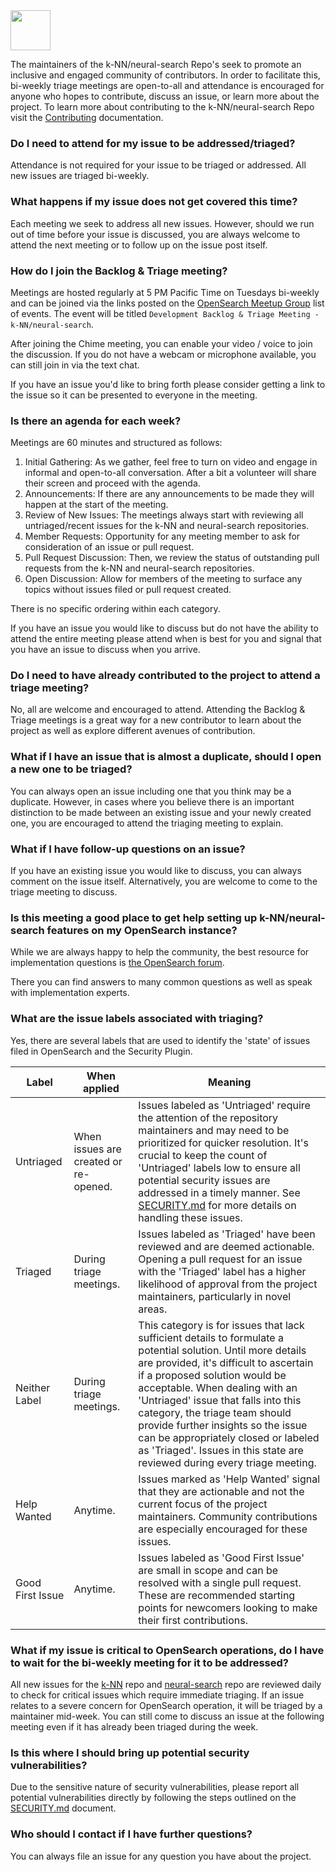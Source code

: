 <img src="https://opensearch.org/assets/img/opensearch-logo-themed.svg" height="64px">

The maintainers of the k-NN/neural-search Repo's seek to promote an inclusive and engaged community of contributors. In
order to facilitate this, bi-weekly triage meetings are open-to-all and attendance is encouraged for anyone who hopes to
contribute, discuss an issue, or learn more about the project. To learn more about contributing to the
k-NN/neural-search Repo visit the [Contributing](./CONTRIBUTING.md) documentation.

### Do I need to attend for my issue to be addressed/triaged?

Attendance is not required for your issue to be triaged or addressed. All new issues are triaged bi-weekly.

### What happens if my issue does not get covered this time?

Each meeting we seek to  address all new issues. However, should we run out of time before your issue is discussed, you
are always welcome to attend the next meeting or to follow up on the issue post itself.

### How do I join the Backlog & Triage meeting?

Meetings are hosted regularly at 5 PM Pacific Time on Tuesdays bi-weekly and can be joined via the links posted on the
[OpenSearch Meetup Group](https://www.meetup.com/opensearch/events/) list of events. The event will be titled
`Development Backlog & Triage Meeting - k-NN/neural-search`.

After joining the Chime meeting, you can enable your video / voice to join the discussion.  If you do not have a webcam
or microphone available, you can still join in via the text chat.

If you have an issue you'd like to bring forth please consider getting a link to the issue so it can be presented to
everyone in the meeting.

### Is there an agenda for each week?

Meetings are 60 minutes and structured as follows:

1. Initial Gathering: As we gather, feel free to turn on video and engage in informal and open-to-all conversation.  After a bit a volunteer will share their screen and proceed with the agenda.
2. Announcements: If there are any announcements to be made they will happen at the start of the meeting.
3. Review of New Issues: The meetings always start with reviewing all untriaged/recent issues for the k-NN and neural-search repositories.
4. Member Requests: Opportunity for any meeting member to ask for consideration of an issue or pull request.
5. Pull Request Discussion: Then, we review the status of outstanding pull requests from the k-NN and neural-search repositories.
6. Open Discussion: Allow for members of the meeting to surface any topics without issues filed or pull request created.


There is no specific ordering within each category.

If you have an issue you would like to discuss but do not have the ability to attend the entire meeting please attend when is best for you and signal that you have an issue to discuss when you arrive.

### Do I need to have already contributed to the project to attend a triage meeting?

No, all are welcome and encouraged to attend. Attending the Backlog & Triage meetings is a great way for a new contributor to learn about the project as well as explore different avenues of contribution.

### What if I have an issue that is almost a duplicate, should I open a new one to be triaged?

You can always open an issue including one that you think may be a duplicate. However, in cases where you believe there
is an important distinction to be made between an existing issue and your newly created one, you are encouraged to
attend the triaging meeting to explain.

### What if I have follow-up questions on an issue?

If you have an existing issue you would like to discuss, you can always comment on the issue itself. Alternatively, you
are welcome to come to the triage meeting to discuss.

### Is this meeting a good place to get help setting up k-NN/neural-search features on my OpenSearch instance?

While we are always happy to help the community, the best resource for implementation questions is [the OpenSearch forum](https://forum.opensearch.org/c/plugins/k-nn/48).

There you can find answers to many common questions as well as speak with implementation experts.

### What are the issue labels associated with triaging?

Yes, there are several labels that are used to identify the 'state' of issues filed in OpenSearch and the Security Plugin.

| Label | When applied | Meaning |
| ----- | ------------ | ------- |
| Untriaged | When issues are created or re-opened. | Issues labeled as 'Untriaged' require the attention of the repository maintainers and may need to be prioritized for quicker resolution. It's crucial to keep the count of 'Untriaged' labels low to ensure all potential security issues are addressed in a timely manner. See [SECURITY.md](https://github.com/opensearch-project/security/blob/main/SECURITY.md) for more details on handling these issues. |
| Triaged | During triage meetings. | Issues labeled as 'Triaged' have been reviewed and are deemed actionable. Opening a pull request for an issue with the 'Triaged' label has a higher likelihood of approval from the project maintainers, particularly in novel areas. |
| Neither Label | During triage meetings. | This category is for issues that lack sufficient details to formulate a potential solution. Until more details are provided, it's difficult to ascertain if a proposed solution would be acceptable. When dealing with an 'Untriaged' issue that falls into this category, the triage team should provide further insights so the issue can be appropriately closed or labeled as 'Triaged'. Issues in this state are reviewed during every triage meeting. |
| Help Wanted | Anytime. | Issues marked as 'Help Wanted' signal that they are actionable and not the current focus of the project maintainers. Community contributions are especially encouraged for these issues. |
| Good First Issue | Anytime. | Issues labeled as 'Good First Issue' are small in scope and can be resolved with a single pull request. These are recommended starting points for newcomers looking to make their first contributions. |


### What if my issue is critical to OpenSearch operations, do I have to wait for the bi-weekly meeting for it to be addressed?

All new issues for the [k-NN](https://github.com/opensearch-project/k-NN/issues?q=is%3Aissue+is%3Aopen+label%3Auntriaged) repo and [neural-search](https://github.com/opensearch-project/neural-search/issues?q=is%3Aissue+is%3Aopen+-label%3Atriaged) repo are reviewed daily to check for critical issues which require immediate triaging. If an issue relates to a severe concern for OpenSearch operation, it will be triaged by a maintainer mid-week. You can still come to discuss an issue at the following meeting even if it has already been triaged during the week.

### Is this where I should bring up potential security vulnerabilities?

Due to the sensitive nature of security vulnerabilities, please report all potential vulnerabilities directly by following the steps outlined on the [SECURITY.md](https://github.com/opensearch-project/neural-search/blob/main/SECURITY.md) document.

### Who should I contact if I have further questions?

You can always file an issue for any question you have about the project.

